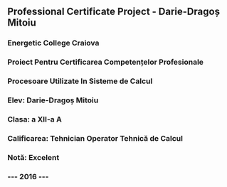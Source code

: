 ## Professional Certificate Project - Darie-Dragoș Mitoiu

### Energetic College Craiova
### Proiect Pentru Certificarea Competențelor Profesionale
### Procesoare Utilizate In Sisteme de Calcul
### Elev: Darie-Dragoș Mitoiu
### Clasa: a XII-a A
### Calificarea: Tehnician Operator Tehnică de Calcul
### Notă: Excelent
### --- 2016 ---